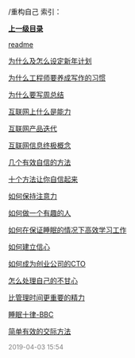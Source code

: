 /重构自己 索引：


**[上一级目录](/index.md)**

[readme](/重构自己/readme.md)

[为什么及怎么设定新年计划](/重构自己/为什么及怎么设定新年计划.md)

[为什么工程师要养成写作的习惯](/重构自己/为什么工程师要养成写作的习惯.md)

[为什么要写周总结](/重构自己/为什么要写周总结.md)

[互联网上什么是能力](/重构自己/互联网上什么是能力.md)

[互联网产品迭代](/重构自己/互联网产品迭代.md)

[互联网信息终极概念](/重构自己/互联网信息终极概念.md)

[几个有效自信的方法](/重构自己/几个有效自信的方法.md)

[十个方法让你自信起来](/重构自己/十个方法让你自信起来.md)

[如何保持注意力](/重构自己/如何保持注意力.md)

[如何做一个有趣的人](/重构自己/如何做一个有趣的人.md)

[如何在保证睡眠的情况下高效学习工作](/重构自己/如何在保证睡眠的情况下高效学习工作.md)

[如何建立信心](/重构自己/如何建立信心.md)

[如何成为创业公司的CTO](/重构自己/如何成为创业公司的CTO.md)

[怎么处理自己的不甘心](/重构自己/怎么处理自己的不甘心.md)

[比管理时间更重要的精力](/重构自己/比管理时间更重要的精力.md)

[睡眠十律-BBC](/重构自己/睡眠十律-BBC.md)

[简单有效的交际方法](/重构自己/简单有效的交际方法.md)


<font size=2 color='grey'> 2019-04-03 15:54 </font>